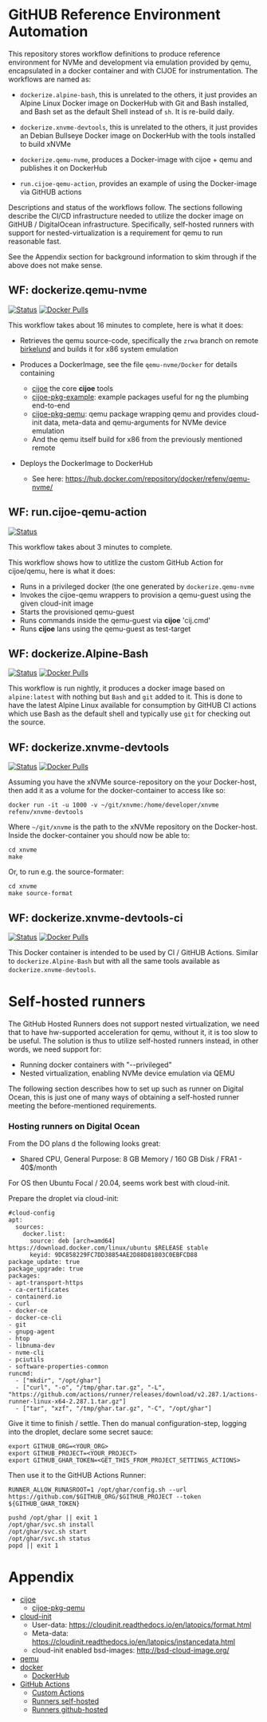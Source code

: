 # GitHUB Reference Environment Automation

This repository stores workflow definitions to produce reference environment for NVMe and
development via emulation provided by qemu, encapsulated in a docker container and with CIJOE for
instrumentation. The workflows are named as:

* ``dockerize.alpine-bash``, this is unrelated to the others, it just provides an Alpine Linux
  Docker image on DockerHub with Git and Bash installed, and Bash set as the default Shell instead
  of ``sh``. It is re-build daily.

* ``dockerize.xnvme-devtools``, this is unrelated to the others, it just provides an Debian
  Bullseye Docker image on DockerHub with the tools installed to build xNVMe

* ``dockerize.qemu-nvme``, produces a Docker-image with cijoe + qemu and publishes it on DockerHub

* ``run.cijoe-qemu-action``, provides an example of using the Docker-image via GitHUB actions

Descriptions and status of the workflows follow. The sections following describe the CI/CD
infrastructure needed to utilize the docker image on GitHUB / DigitalOcean infrastructure.
Specifically, self-hosted runners with support for nested-virtualization is a requirement for qemu
to run reasonable fast.

See the Appendix section for background information to skim through if the above does not make sense.

## WF: dockerize.qemu-nvme

[![Status](https://github.com/refenv/gh-automation/workflows/dockerize.qemu-nvme/badge.svg)](https://github.com/refenv/gh-automation/actions?query=workflow%3Adockerize.qemu-nvme)
[![Docker Pulls](https://img.shields.io/docker/pulls/refenv/qemu-nvme)](https://hub.docker.com/r/refenv/qemu-nvme)

This workflow takes about 16 minutes to complete, here is what it does:

* Retrieves the qemu source-code, specifically the ``zrwa`` branch on remote
  [birkelund](https://gitlab.com/birkelund/qemu.git) and builds it for x86 system emulation

* Produces a DockerImage, see the file ``qemu-nvme/Docker`` for details containing
  - [cijoe](https://github.com/refenv/cijoe) the core **cijoe** tools
  - [cijoe-pkg-example](https://github.com/refenv/cijoe-pkg-example): example packages useful for
    ng the plumbing end-to-end
  - [cijoe-pkg-qemu](https://github.com/refenv/cijoe-pkg-qemu): qemu package wrapping qemu and
  provides cloud-init data, meta-data and qemu-arguments for NVMe device emulation
  - And the qemu itself build for x86 from the previously mentioned remote

* Deploys the DockerImage to DockerHub
  - See here: https://hub.docker.com/repository/docker/refenv/qemu-nvme/

## WF: run.cijoe-qemu-action

[![Status](https://github.com/refenv/gh-automation/workflows/run.cijoe-qemu-action/badge.svg)](https://github.com/refenv/gh-automation/actions?query=workflow%3Arun.cijoe-qemu-action)

This workflow takes about 3 minutes to complete.

This workflow shows how to utitlize the custom GitHub Action for cijoe/qemu, here is what it does:

* Runs in a privileged docker (the one generated by ``dockerize.qemu-nvme``
* Invokes the cijoe-qemu wrappers to provision a qemu-guest using the given cloud-init image
* Starts the provisioned qemu-guest
* Runs commands inside the qemu-guest via **cijoe** 'cij.cmd'
* Runs **cijoe** lans using the qemu-guest as test-target

## WF: dockerize.Alpine-Bash

[![Status](https://github.com/refenv/gh-automation/workflows/dockerize.alpine-bash/badge.svg)](https://github.com/refenv/gh-automation/actions?query=workflow%3Adockerize.alpine-bash)
[![Docker Pulls](https://img.shields.io/docker/pulls/refenv/alpine-bash)](https://hub.docker.com/r/refenv/alpine-bash)

This workflow is run nightly, it produces a docker image based on ``alpine:latest`` with nothing
but ``Bash`` and ``git`` added to it. This is done to have the latest Alpine Linux available for
consumption by GitHUB CI actions which use Bash as the default shell and typically use ``git`` for
checking out the source.

## WF: dockerize.xnvme-devtools

[![Status](https://github.com/refenv/gh-automation/workflows/dockerize.xnvme-devtools/badge.svg)](https://github.com/refenv/gh-automation/actions?query=workflow%3Adockerize.xnvme-devtools)
[![Docker Pulls](https://img.shields.io/docker/pulls/refenv/xnvme-devtools)](https://hub.docker.com/r/refenv/xnvme-devtools)

Assuming you have the xNVMe source-repository on the your Docker-host, then add it as a volume for
the docker-container to access like so:

    docker run -it -u 1000 -v ~/git/xnvme:/home/developer/xnvme refenv/xnvme-devtools

Where ``~/git/xnvme`` is the path to the xNVMe repository on the Docker-host.
Inside the docker-container you should now be able to:

    cd xnvme
    make

Or, to run e.g. the source-formater:

    cd xnvme
    make source-format

## WF: dockerize.xnvme-devtools-ci

[![Status](https://github.com/refenv/gh-automation/workflows/dockerize.xnvme-devtools-ci/badge.svg)](https://github.com/refenv/gh-automation/actions?query=workflow%3Adockerize.xnvme-devtools-ci)
[![Docker Pulls](https://img.shields.io/docker/pulls/refenv/xnvme-devtools-ci)](https://hub.docker.com/r/refenv/xnvme-devtools-ci)

This Docker container is intended to be used by CI / GitHUB Actions. Similar to
``dockerize.Alpine-Bash`` but with all the same tools available as ``dockerize.xnvme-devtools``.

# Self-hosted runners

The GitHub Hosted Runners does not support nested virtualization, we need that to have hw-supported
acceleration for qemu, without it, it is too slow to be useful. The solution is thus to utilize
self-hosted runners instead, in other words, we need support for:

* Running docker containers with "--privileged"
* Nested virtualization, enabling NVMe device emulation via QEMU

The following section describes how to set up such as runner on Digital Ocean, this is just one of
many ways of obtaining a self-hosted runner meeting the before-mentioned requirements.

### Hosting runners on Digital Ocean

From the DO plans d the following looks great:

* Shared CPU, General Purpose: 8 GB Memory / 160 GB Disk / FRA1 - 40$/month

For OS then Ubuntu Focal / 20.04, seems work best with cloud-init.

Prepare the droplet via cloud-init:

    #cloud-config
    apt:
      sources:
        docker.list:
          source: deb [arch=amd64] https://download.docker.com/linux/ubuntu $RELEASE stable
          keyid: 9DC858229FC7DD38854AE2D88D81803C0EBFCD88
    package_update: true
    package_upgrade: true
    packages:
    - apt-transport-https
    - ca-certificates
    - containerd.io
    - curl
    - docker-ce
    - docker-ce-cli
    - git
    - gnupg-agent
    - htop
    - libnuma-dev
    - nvme-cli
    - pciutils
    - software-properties-common
    runcmd:
      - ["mkdir", "/opt/ghar"]
      - ["curl", "-o", "/tmp/ghar.tar.gz", "-L", "https://github.com/actions/runner/releases/download/v2.287.1/actions-runner-linux-x64-2.287.1.tar.gz"]
      - ["tar", "xzf", "/tmp/ghar.tar.gz", "-C", "/opt/ghar"]

Give it time to finish / settle. Then do manual configuration-step, logging into
the droplet, declare some secret sauce:

    export GITHUB_ORG=<YOUR_ORG>
    export GITHUB_PROJECT=<YOUR_PROJECT>
    export GITHUB_GHAR_TOKEN=<GET_THIS_FROM_PROJECT_SETTINGS_ACTIONS>

Then use it to the GitHUB Actions Runner:

    RUNNER_ALLOW_RUNASROOT=1 /opt/ghar/config.sh --url https://github.com/$GITHUB_ORG/$GITHUB_PROJECT --token ${GITHUB_GHAR_TOKEN}

    pushd /opt/ghar || exit 1
    /opt/ghar/svc.sh install
    /opt/ghar/svc.sh start
    /opt/ghar/svc.sh status
    popd || exit 1

# Appendix

* [cijoe](https://cijoe.readthedocs.io/en/la)
  - [cijoe-pkg-qemu](https://github.com/refenv/cijoe-pkg-qemu)
* [cloud-init](https://cloudinit.readthedocs.io/en/la)
  - User-data: https://cloudinit.readthedocs.io/en/latopics/format.html
  - Meta-data: https://cloudinit.readthedocs.io/en/latopics/instancedata.html
  - cloud-init enabled bsd-images: http://bsd-cloud-image.org/
* [qemu](https://www.qemu.org/)
* [docker](https://www.docker.com)
  - [DockerHub](https://hub.docker.com/)
* [GitHub Actions](https://github.com/features/actions)
  - [Custom Actions](https://docs.github.com/en/actions/creating-actions/about-custom-actions)
  - [Runners self-hosted](https://docs.github.com/en/actions/hosting-your-own-runners/about-self-hosted-runners)
  - [Runners github-hosted](https://docs.github.com/en/actions/using-github-hosted-runners/about-github-hosted-runners)

